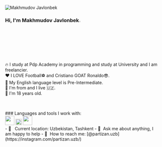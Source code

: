 <p align="left"> <img src="https://komarev.com/ghpvc/?username=casanovapartizan07&label=Profile%20views&color=0e75b6&style=flat" alt="Makhmudov Javlonbek" /> </p>

### Hi, I'm Makhmudov  Javlonbek<img src="https://media.giphy.com/media/hvRJCLFzcasrR4ia7z/giphy.gif" width="3%">

🔥 I study at Pdp Academy in programming and study at University and I am freelancier. <br />
❤️ I LOVE Football⚽ and Cristiano GOAT Ronaldo😎. <br/>
📕 My English language level is Pre-Intermediate. <br/>
📍 I'm from  and I live 	&#x1f1fa;&#x1f1ff;. <br/>
👶 I'm 18 years old.

<br />

<a href="https://www.telegram.com/c/xxxmakhmudovv07" target="_blank">
</a>
<br />
### Languages and tools I work with:
<br />
<code><img src="https://www.freepnglogos.com/uploads/html5-logo-png/html5-logo-html-logo-10.png" width="30px"></code>
<code><img src="https://batflat.org/themes/default/img/css-logo.png" width="20px"></code>
<code><img src="https://www.nicepng.com/png/full/377-3771906_sass-sass-sass-sass-logo-white-png.png" width="30px"></code>
<br />
- 📍 &nbsp; Current location: Uzbekistan, Tashkent
- 📝&nbsp; Ask me about anything, I am happy to help
- 📨&nbsp; How to reach me: [@partizan.uzb](https://instagram.com/partizan.uzb/)
